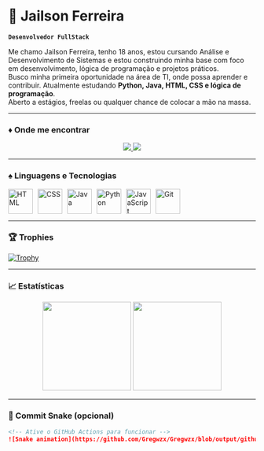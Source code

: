 # 👾 Jailson Ferreira

**`Desenvolvedor FullStack`**

Me chamo Jailson Ferreira, tenho 18 anos, estou cursando Análise e Desenvolvimento de Sistemas e estou construindo minha base com foco em desenvolvimento, lógica de programação e projetos práticos.  
Busco minha primeira oportunidade na área de TI, onde possa aprender e contribuir. Atualmente estudando **Python, Java, HTML, CSS e lógica de programação**.  
Aberto a estágios, freelas ou qualquer chance de colocar a mão na massa.

---

### ♦️ Onde me encontrar

<p align="center">
  <a href="https://www.instagram.com/lopes_wzx/" target="_blank">
    <img src="https://img.shields.io/badge/-Instagram-E4405F?style=for-the-badge&logo=instagram&logoColor=white" />
  </a>
  <a href="https://www.linkedin.com/in/jailson-ferreira-104352348/" target="_blank">
    <img src="https://img.shields.io/badge/-LinkedIn-0077B5?style=for-the-badge&logo=linkedin&logoColor=white" />
  </a>
</p>

---

### ♠️ Linguagens e Tecnologias

<div style="display: flex; flex-wrap: wrap; gap: 10px;">
  <img src="https://cdn.jsdelivr.net/gh/devicons/devicon@latest/icons/html5/html5-original.svg" width="50" title="HTML" />
  <img src="https://cdn.jsdelivr.net/gh/devicons/devicon@latest/icons/css3/css3-original.svg" width="50" title="CSS" />
  <img src="https://cdn.jsdelivr.net/gh/devicons/devicon@latest/icons/java/java-original.svg" width="50" title="Java" />
  <img src="https://cdn.jsdelivr.net/gh/devicons/devicon@latest/icons/python/python-original.svg" width="50" title="Python" />
  <img src="https://cdn.jsdelivr.net/gh/devicons/devicon@latest/icons/javascript/javascript-original.svg" width="50" title="JavaScript" />
  <img src="https://cdn.jsdelivr.net/gh/devicons/devicon@latest/icons/git/git-original.svg" width="50" title="Git" />
</div>

---

### 🏆 Trophies

[![Trophy](https://github-profile-trophy.vercel.app/?username=Gregwzx&theme=tokyonight&no-frame=true&no-bg=true&margin-w=10)](https://github.com/ryo-ma/github-profile-trophy)

---

### 📈 Estatísticas

<p align="center">
  <img 
    src="https://github-readme-stats.vercel.app/api?username=Gregwzx&show_icons=true&theme=tokyonight&include_all_commits=true&locale=pt-br"
    height="180"
  />
  <img 
    src="https://github-readme-stats.vercel.app/api/top-langs/?username=Gregwzx&theme=tokyonight&layout=compact&custom_title=Tecnologias&langs_count=9" 
    height="180"
  />
</p>

---

### 🐍 Commit Snake (opcional)

```md
<!-- Ative o GitHub Actions para funcionar -->
![Snake animation](https://github.com/Gregwzx/Gregwzx/blob/output/github-contribution-grid-snake.svg)

